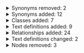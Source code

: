 <details>
<summary>Synonyms removed: 2</summary>

| Term | Removed Synonym |
----|----|
| Limited knee extension (HP:0003066) | Limited knee extension |
| Decreased circulating inhibin B concentration (HP:0031100) | 277000 |

</details>

<details>
<summary>Synonyms added: 12</summary>

| Term | New Synonym | Predicate |
----|----|----|
| Anomalous origin of the right subclavian artery from the descending aorta (HP:0031632) | Anomalous origin of right subclavian artery | oio:hasExactSynonym |
| Renal duplication (HP:0000075) | Duplex kidney | oio:hasExactSynonym |
| Limited elbow extension (HP:0001377) | Reduced elbow extension | oio:hasExactSynonym |
| Renal duplication (HP:0000075) | Duplicated kidney | oio:hasExactSynonym |
| Thumb sign (HP:6001274) | Steinberg sign | oio:hasExactSynonym |
| Anomalous origin of the right subclavian artery from the descending aorta (HP:0031632) | Anomalous right subclavian artery | oio:hasExactSynonym |
| Pulmonary fibrosis (HP:0002206) | Pulmonary scarring | oio:hasExactSynonym |
| Anomalous origin of the right subclavian artery from the descending aorta (HP:0031632) | Aberrant right subclavian artery syndrome | oio:hasExactSynonym |
| Memory impairment (HP:0002354) | Amnesia | oio:hasExactSynonym |
| Limited knee extension (HP:0003066) | Limited knee straightening | oio:hasExactSynonym |
| Thickened glomerular basement membrane (HP:0004722) | Thickening of the glomerular basement membrane | oio:hasExactSynonym |
| Abnormal cecum morphology (HP:0025002) | Abnormal caecum morphology | oio:hasExactSynonym |

</details>

<details>
<summary>Classes added: 7</summary>

| Term |
----|
| Decreased circulating ADAMTS13 activity (HP:6001276) |
| Abnormal methacholine challenge test (HP:6001277) |
| Ileal stricture (HP:0020002) |
| Abnormal cecum morphology (HP:0025002) |
| Clinical anophthalmos (HP:0020001) |
| Tibialis anterior tendon rupture (HP:6001275) |
| Thumb sign (HP:6001274) |

</details>

<details>
<summary>Text definitions added: 9</summary>

| Term | New Text Definition |
----|----|
| Tibialis anterior tendon rupture (HP:6001275) | Partial or complete breakage (rupture) of the tibialis anterior tendon (TAT). The TAT is the principal dorsiflexor of the ankle joint and secondary invertor of the foot. It has important roles in the different stages of gait; in the swing phase, it concentrically dorsiflex the ankle for foot clearance and during plantarflexion of the ankle in the stance phase, it eccentrically contract to stabilize the ankle and prevent damage to the foot and ankle. Clinically, presentations in acute lacerations or direct trauma cases are straight forward, in chronic and atraumatic cases usually the symptoms at the time of TAT rupture are more subtle. Other manifestations include mild pain, localized mass, palpable gap, loss of strength, instability during gait, gait disturbances with forefoot dropping and stumbling and high stepping gait. |
| Abnormal methacholine challenge test (HP:6001277) | An abnormal result of the methacholine challenge test, which is a bronchoprovocation technique used to evaluate airway hyperresponsiveness, particularly in patients with suspected asthma. |
| Medial rotation of the medial malleolus (HP:0008132) | Hindfoot valgus (posterior part of the foot turns outward) in combination with forefoot abduction (front part of the foot (the forefoot) is angled outwards away from the midline of the body, relative to the hindfoot) and lowering of the midfoot. |
| Thumb sign (HP:6001274) | The distal phalanx of the adducted thumb extends beyond the ulnar border of the palm (The thumb protrudes from the clenched fist). |
| Rapid neurologic deterioration (HP:0007307) | Loss of neurological function in a time frame that is considered relatively quick, for instance, loss of a develomental milestone or substantial exacerbation of neurological complications such as seizures or feeding difficulties within a few months. |
| Decreased circulating ADAMTS13 activity (HP:6001276) | Activity of the enzyme von Willebrand factor-cleaving protease (ADAMTS13) in the blood circulation below the lower limit of normal. |
| Clinical anophthalmos (HP:0020001) | Congenital anophthalmos is a rare ocular anomaly in which histologically detectable eyeball structures are absent due to poor development of the primary optic nerve vesicle. However, with appropriate imaging or intraoperatively, rudimentary remains of this structure can usually be detected. Therefore, the term clinical congenital anophthalmos seems more appropriate and denotes a phenotypic range between microphthalmos and anophthalmos. |
| Abnormal cecum morphology (HP:0025002) | A structural anomaly of the cecum, which is the proximal blind pouch of the ascending colon, is located at the ileocecal junction in the right iliac fossa. |
| Ileal stricture (HP:0020002) | A pathological narrowing of the ileum that is caused by the development of a ring of scar tissue that constricts the ileal lumen. |

</details>

<details>
<summary>Relationships added: 24</summary>

| Subject | Predicate | Object|
----|----|----|
| Decreased circulating ADAMTS13 activity (HP:6001276) | subClassOf (rdfs:subClassOf) |                Abnormal circulating enzyme concentration or activity (HP:0012379) |
| Middle age onset (HP:0003596) | subClassOf (rdfs:subClassOf) |                Onset (HP:0003674) |
| Clinical anophthalmos (HP:0020001) | subClassOf (rdfs:subClassOf) |                Anophthalmia (HP:0000528) |
| Neonatal onset (HP:0003623) | RO:0002488 |                HsapDv:0000082 |
| Embryonal onset (HP:0011460) | RO:0002488 |                HsapDv:0000002 |
| Late onset (HP:0003584) | subClassOf (rdfs:subClassOf) |                Onset (HP:0003674) |
| Ileal stricture (HP:0020002) | subClassOf (rdfs:subClassOf) |                Abnormal ileum morphology (HP:0001549) |
| Middle age onset (HP:0003596) | RO:0002488 |                HsapDv:0000092 |
| Infantile onset (HP:0003593) | RO:0002488 |                HsapDv:0000083 |
| Tibialis anterior tendon rupture (HP:6001275) | subClassOf (rdfs:subClassOf) |                Abnormal ankle morphology (HP:0034673) |
| Abnormal cecum morphology (HP:0025002) | subClassOf (rdfs:subClassOf) |                Abnormal large intestine morphology (HP:0002250) |
| Thumb sign (HP:6001274) | subClassOf (rdfs:subClassOf) |                Abnormal finger morphology (HP:0001167) |
| Childhood onset (HP:0011463) | RO:0002488 |                HsapDv:0000081 |
| Fetal onset (HP:0011461) | RO:0002488 |                HsapDv:0000037 |
| Abnormal methacholine challenge test (HP:6001277) | subClassOf (rdfs:subClassOf) |                Abnormality on pulmonary function testing (HP:0030878) |
| Antenatal onset (HP:0030674) | RO:0002488 |                HsapDv:0000045 |
| Late onset (HP:0003584) | RO:0002488 |                HsapDv:0000091 |
| Fetal onset (HP:0011461) | subClassOf (rdfs:subClassOf) |                Onset (HP:0003674) |
| Adult onset (HP:0003581) | RO:0002488 |                HsapDv:0000087 |
| Embryonal onset (HP:0011460) | subClassOf (rdfs:subClassOf) |                Onset (HP:0003674) |
| Young adult onset (HP:0011462) | subClassOf (rdfs:subClassOf) |                Onset (HP:0003674) |
| Young adult onset (HP:0011462) | RO:0002488 |                HsapDv:0000089 |
| Infantile onset (HP:0003593) | subClassOf (rdfs:subClassOf) |                Onset (HP:0003674) |
| Childhood onset (HP:0011463) | subClassOf (rdfs:subClassOf) |                Onset (HP:0003674) |

</details>

<details>
<summary>Text definitions changed: 2</summary>

| Term | Old Text Definition | New Text Definition |
----|----|----|
| Contracture of proximal interphalangeal joints of 2nd-5th fingers (HP:0030675) | Chronic loss of joint motion of the proximal interphalangeal joint of the 2nd, 3rd, 4th, and 5th fingers due to structural changes in non-bony tissue. |                  Chronic loss of joint motion of the proximal interphalangeal joint of the 2nd, 3rd, 4th, and 5th fingers due to structural changes in non-bony tissue. |
| Vascular dilatation (HP:0002617) | Abnormal outpouching or sac-like dilatation in the wall of an atery, vein or the heart. |                  Abnormal outpouching or sac-like dilatation in the wall of an artery, vein or the heart. |

</details>

<details>
<summary>Nodes removed: 3</summary>

| Term |
----|
| inheres_in_part_of |
| inheres_in |
| part_of |

</details>

